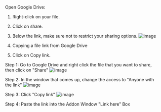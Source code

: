 Open Google Drive:
1. Right-click on your file.
2. Click on share.

3. Below the link, make sure not to restrict your sharing options.
   ![image](https://lh4.googleusercontent.com/_BbV-0WS_v7dGXvTE6-Qi94ilTFjT-JK_7nkiE89j1NTNy5Gt2u9pIc9nWpw-t87WBevhRFyBUqNR1oGGC4BVKRqrj7T9Wnz7tguOy9jM_WqDrGpaK4T8i0-WyrYKMURfQ=w1280)
5. Copying a file link from Google Drive
6. Click on Copy link.

Step 1: Go to Google Drive and right click the file that you want to share, then click on "Share"
   ![image](https://lh3.googleusercontent.com/YWgGFuF1I9M5CLN_IFL1vVPNrUBYl0w7ClcspzwoGSh-CRw_kt6E-5Hf8wM9-KqWHJpchTnw9oFB6cr06w-Y_LNasYesEeNSLkFK8aGbflYsYLPw6-xcSzyLjgIpllwrOg=w1280)
   
Step 2: In the window that comes up, change the access to "Anyone with the link"
   ![image](https://lh4.googleusercontent.com/_BbV-0WS_v7dGXvTE6-Qi94ilTFjT-JK_7nkiE89j1NTNy5Gt2u9pIc9nWpw-t87WBevhRFyBUqNR1oGGC4BVKRqrj7T9Wnz7tguOy9jM_WqDrGpaK4T8i0-WyrYKMURfQ=w1280)

Step 3: Click "Copy link"
   ![image](https://lh5.googleusercontent.com/fDltn1-oxhSOOXq9Rlp2o74HRcVvgXT1wo-3whs_WGwBtDH_zcaWfZoCDSOaF2fBbhhMSLNy2sQWcsBViCJJrexdPm0h24MlBf3G0NE7mJiHP8YiMqH3re7RHITL5h5ijg=w1280)

Step 4: Paste the link into the Addon Window "Link here" Box
